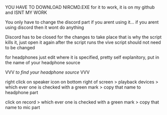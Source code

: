 YOU HAVE TO DOWNLOAD NIRCMD.EXE for it to work, it is on my github and ISNT MY WORK

You only have to change the discord part if you arent using it... if you arent using discord then it wont do anything

Discord has to be closed for the changes to take place that is why the script kills it, just open it again after the script runs
the vive script should not need to be changed

for headphones just edit where it is specified, pretty self explanitory, put in the name of your headphone source

VVV *to find your headphone source* VVV

right click on speaker icon on bottom right of screen > playback devices > which ever one is checked with a green mark > copy that name to headphone part

click on record > which ever one is checked with a green mark > copy that name to mic part
